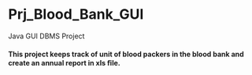 # Prj_Blood_Bank_GUI
Java GUI DBMS Project
#### This project keeps track of unit of blood packers in the blood bank and create an annual report in xls ﬁle.

